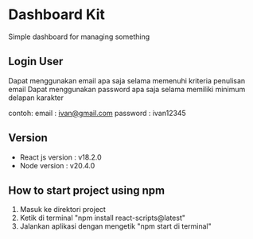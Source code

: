 # Dashboard Kit
Simple dashboard for managing something

## Login User
Dapat menggunakan email apa saja selama memenuhi kriteria penulisan email
Dapat menggunakan password apa saja selama memiliki minimum delapan karakter

contoh:
email    : ivan@gmail.com
password : ivan12345

## Version
- React js version : v18.2.0
- Node version     : v20.4.0

## How to start project using npm
1. Masuk ke direktori project
2. Ketik di terminal "npm install react-scripts@latest"
3. Jalankan aplikasi dengan mengetik "npm start di terminal"
